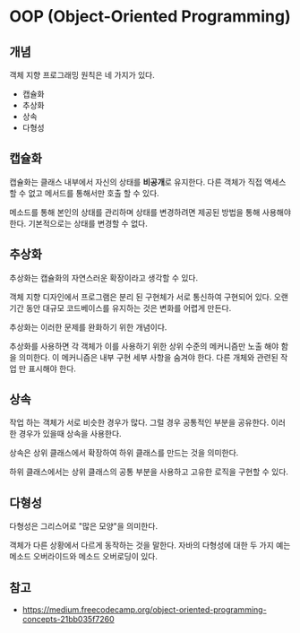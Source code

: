 # OOP (Object-Oriented Programming)



## 개념

객체 지향 프로그래밍 원칙은 네 가지가 있다.

- 캡슐화
- 추상화
- 상속
- 다형성



## 캡슐화

캡슐화는 클래스 내부에서 자신의 상태를 **비공개**로 유지한다. 다른 객체가 직접 액세스 할 수 없고 메서드를 통해서만 호출 할 수 있다. 

메소드를 통해 본인의 상태를 관리하며 상태를 변경하려면 제공된 방법을 통해 사용해야 한다. 기본적으로는 상태를 변경할 수 없다.  



## 추상화

추상화는 캡슐화의 자연스러운 확장이라고 생각할 수 있다. 

객체 지향 디자인에서 프로그램은 분리 된 구현체가 서로 통신하여 구현되어 있다. 오랜기간 동안 대규모 코드베이스를 유지하는 것은 변화를 어렵게 만든다.

추상화는 이러한 문제를 완화하기 위한 개념이다.

추상화를 사용하면 각 객체가 이를 사용하기 위한 상위 수준의 메커니즘만 노출 해야 함을 의미한다. 이 메커니즘은 내부 구현 세부 사항을 숨겨야 한다. 다른 개체와 관련된 작업 만 표시해야 한다.



## 상속

작업 하는 객체가 서로 비슷한 경우가 많다. 그럴 경우 공통적인 부분을 공유한다. 이러한 경우가 있을때 상속을 사용한다.

상속은 상위 클래스에서 확장하여 하위 클래스를 만드는 것을 의미한다. 

하위 클래스에서는 상위 클래스의 공통 부분을 사용하고 고유한 로직을 구현할 수 있다.



## 다형성

다형성은 그리스어로 "많은 모양"을 의미한다. 

객체가 다른 상황에서 다르게 동작하는 것을 말한다. 자바의 다형성에 대한 두 가지 예는 메소드 오버라이드와 메소드 오버로딩이 있다.



 



## 참고

- https://medium.freecodecamp.org/object-oriented-programming-concepts-21bb035f7260